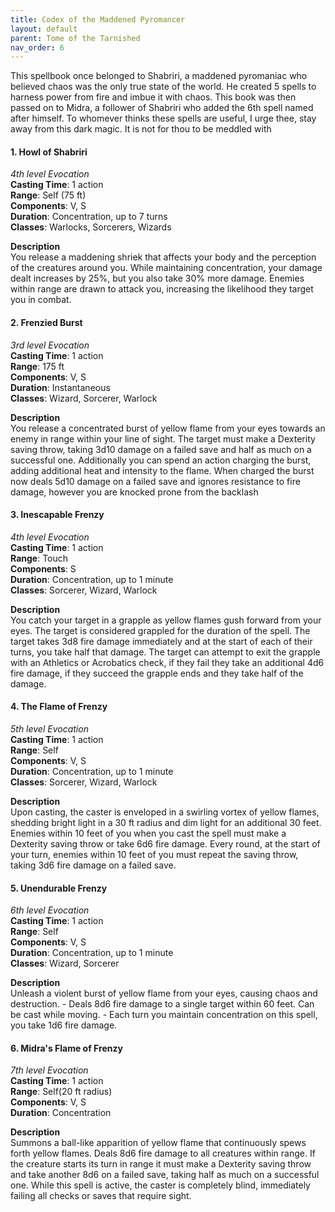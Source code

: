```yaml
---
title: Codex of the Maddened Pyromancer
layout: default
parent: Tome of the Tarnished
nav_order: 6
---
```

This spellbook once belonged to Shabriri, a maddened pyromaniac who believed chaos was the only true state of the world. He created 5 spells to harness power from fire and imbue it with chaos. This book was then passed on to Midra, a follower of Shabriri who added the 6th spell named after himself. To whomever thinks these spells are useful, I urge thee, stay away from this dark magic. It is not for thou to be meddled with
#### 1. Howl of Shabriri
_4th level Evocation_  
**Casting Time**: 1 action  
**Range**: Self (75 ft)  
**Components**: V, S  
**Duration**: Concentration, up to 7 turns  
**Classes**: Warlocks, Sorcerers, Wizards  

**Description**  
You release a maddening shriek that affects your body and the perception of the creatures around you. While maintaining concentration, your damage dealt increases by 25%, but you also take 30% more damage. Enemies within range are drawn to attack you, increasing the likelihood they target you in combat.
#### 2. Frenzied Burst
_3rd level Evocation_  
**Casting Time**: 1 action  
**Range**: 175 ft  
**Components**: V, S  
**Duration**: Instantaneous  
**Classes**: Wizard, Sorcerer, Warlock  

**Description**  
You release a concentrated burst of yellow flame from your eyes towards an enemy in range within your line of sight. The target must make a Dexterity saving throw, taking 3d10 damage on a failed save and half as much on a successful one. Additionally you can spend an action charging the burst, adding additional heat and intensity to the flame. When charged the burst now deals 5d10 damage on a failed save and ignores resistance to fire damage, however you are knocked prone from the backlash
#### 3. Inescapable Frenzy
_4th level Evocation_  
**Casting Time**: 1 action  
**Range**: Touch  
**Components**: S  
**Duration**: Concentration, up to 1 minute  
**Classes**: Sorcerer, Wizard, Warlock  

**Description**  
You catch your target in a grapple as yellow flames gush forward from your eyes. The target is considered grappled for the duration of the spell. The target takes 3d8 fire damage immediately and at the start of each of their turns, you take half that damage. The target can attempt to exit the grapple with an Athletics or Acrobatics check, if they fail they take an additional 4d6 fire damage, if they succeed the grapple ends and they take half of the damage. 
#### 4. The Flame of Frenzy
_5th level Evocation_  
**Casting Time**: 1 action  
**Range**: Self  
**Components**: V, S  
**Duration**: Concentration, up to 1 minute  
**Classes**: Sorcerer, Wizard, Warlock  

**Description**  
Upon casting, the caster is enveloped in a swirling vortex of yellow flames, shedding bright light in a 30 ft radius and dim light for an additional 30 feet. Enemies within 10 feet of you when you cast the spell must make a Dexterity saving throw or take 6d6 fire damage. Every round, at the start of your turn, enemies within 10 feet of you must repeat the saving throw, taking 3d6 fire damage on a failed save.
#### 5. Unendurable Frenzy
_6th level Evocation_  
**Casting Time**: 1 action  
**Range**: Self  
**Components**: V, S  
**Duration**: Concentration, up to 1 minute  
**Classes**: Wizard, Sorcerer  

**Description**  
Unleash a violent burst of yellow flame from your eyes, causing chaos and destruction. - Deals 8d6 fire damage to a single target within 60 feet. Can be cast while moving. - Each turn you maintain concentration on this spell, you take 1d6 fire damage.
#### 6. Midra's Flame of Frenzy
_7th level Evocation_  
**Casting Time**: 1 action  
**Range**: Self(20 ft radius)  
**Components**: V, S  
**Duration**: Concentration  

**Description**  
Summons a ball-like apparition of yellow flame that continuously spews forth yellow flames. Deals 8d6 fire damage to all creatures within range. If the creature starts its turn in range it must make a Dexterity saving throw and take another 8d6 on a failed save, taking half as much on a successful one. While this spell is active, the caster is completely blind, immediately failing all checks or saves that require sight.